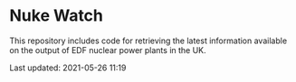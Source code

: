 # Nuke Watch

This repository includes code for retrieving the latest information available on the output of EDF nuclear power plants in the UK.

Last updated: 2021-05-26 11:19